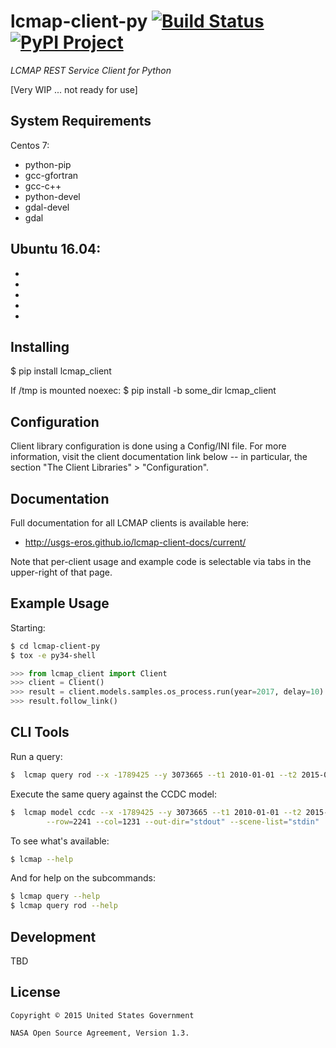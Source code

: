# lcmap-client-py  [![Build Status][travis-badge]][travis][![PyPI Project][pypi-badge]][pypi]

*LCMAP REST Service Client for Python*

[Very WIP ... not ready for use]

## System Requirements
Centos 7:
  - python-pip
  - gcc-gfortran
  - gcc-c++
  - python-devel
  - gdal-devel
  - gdal

Ubuntu 16.04:
  - 
  - 
  - 
  - 
  - 
  - 

## Installing
$ pip install lcmap_client

If /tmp is mounted noexec: $ pip install -b some_dir lcmap_client

## Configuration

Client library configuration is done using a Config/INI file. For more
information, visit the client documentation link below -- in particular, the
section "The Client Libraries" > "Configuration".


## Documentation

Full documentation for all LCMAP clients is available here:
 * http://usgs-eros.github.io/lcmap-client-docs/current/

Note that per-client usage and example code is selectable via tabs in the upper-right of that page.


## Example Usage

Starting:

```bash
$ cd lcmap-client-py
$ tox -e py34-shell
```

```python
>>> from lcmap_client import Client
>>> client = Client()
>>> result = client.models.samples.os_process.run(year=2017, delay=10)
>>> result.follow_link()
```

## CLI Tools

Run a query:

```bash
$  lcmap query rod --x -1789425 --y 3073665 --t1 2010-01-01 --t2 2015-01-01
```

Execute the same query against the CCDC model:

```bash
$  lcmap model ccdc --x -1789425 --y 3073665 --t1 2010-01-01 --t2 2015-01-01 \
        --row=2241 --col=1231 --out-dir="stdout" --scene-list="stdin"
```

To see what's available:

```bash
$ lcmap --help
```

And for help on the subcommands:

```bash
$ lcmap query --help
$ lcmap query rod --help
```


## Development

TBD


## License

```
Copyright © 2015 United States Government

NASA Open Source Agreement, Version 1.3.
```

<!-- Named page links below: /-->

[travis]: https://travis-ci.org/USGS-EROS/lcmap-client-py
[travis-badge]: https://travis-ci.org/USGS-EROS/lcmap-client-py.png?branch=master
[lcmap-logo]: resources/images/lcmap-logo-1-250px.png
[lcmap-logo-large]: resources/images/lcmap-logo-1-1000px.png
[pypi]: https://pypi.python.org/pypi/lcmap-client
[pypi-badge]: https://img.shields.io/pypi/v/lcmap-client.svg?maxAge=2592000


